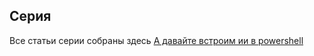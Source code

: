## Серия 
Все статьи серии собраны здесь [А давайте встроим ии в powershell]('https://github.com/hypo69/The-Philosophy-of-PowerShell-ru/tree/master/ru/%D0%90%20%D0%B4%D0%B0%D0%B2%D0%B0%D0%B9%D1%82%D0%B5%20%D0%B2%D1%81%D1%82%D1%80%D0%BE%D0%B8%D0%BC%20%D0%B8%D0%B8%20%D0%B2%20powershell')